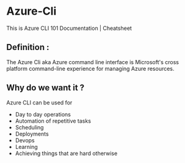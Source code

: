 # Azure-Cli
This is Azure CLI 101 Documentation | Cheatsheet

## Definition :

The Azure Cli aka Azure command line interface is Microsoft's cross platform command-line experience for managing Azure resources.

## Why do we want it ?

Azure CLI can be used for 
* Day to day operations
* Automation of repetitive tasks
* Scheduling
* Deployments
* Devops
* Learning
* Achieving things that are hard otherwise

